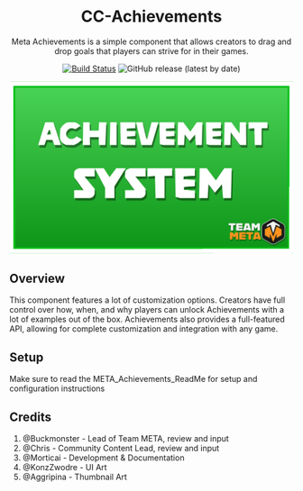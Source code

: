 <div align="center">

# CC-Achievements

Meta Achievements is a simple component that allows creators to drag and drop goals that players can strive for in their games. 

[![Build Status](https://github.com/Core-Team-META/CC-Achievements/workflows/CI/badge.svg)](https://github.com/Core-Team-META/CC-Achievements/actions/workflows/ci.yml?query=workflow%3ACI%29)
![GitHub release (latest by date)](https://img.shields.io/github/v/release/Core-Team-META/CC-Achievements?style=plastic)

![TitleCard](/Screenshots/ACHIEVEMENT_SYSTEM.png)

</div>

## Overview

This component features a lot of customization options. Creators have full control over how, when, and why players can unlock Achievements
with a lot of examples out of the box. Achievements also provides a full-featured API, allowing for complete customization and integration 
with any game.

## Setup

Make sure to read the META_Achievements_ReadMe for setup and configuration instructions

## Credits

1. @Buckmonster - Lead of Team META, review and input
2. @Chris - Community Content Lead, review and input
3. @Morticai - Development & Documentation
4. @KonzZwodre - UI Art
5. @Aggripina - Thumbnail Art

